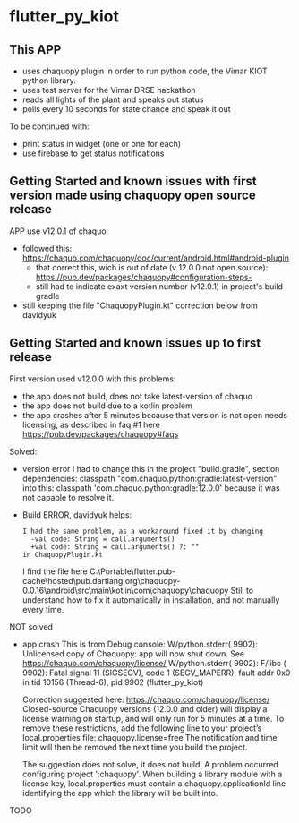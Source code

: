 # flutter_py_kiot

## This APP
* uses chaquopy plugin in order to run python code, the Vimar KIOT python library.
* uses test server for the Vimar DRSE hackathon
* reads all lights of the plant and speaks out status
* polls every 10 seconds for state chance and speak it out

To be continued with:
* print status in widget (one or one for each)
* use firebase to get status notifications

## Getting Started and known issues with first version made using chaquopy open source release
APP use v12.0.1 of chaquo:
* followed this: https://chaquo.com/chaquopy/doc/current/android.html#android-plugin
    * that correct this, wich is out of date (v 12.0.0 not open source): https://pub.dev/packages/chaquopy#configuration-steps-
    * still had to indicate exaxt version number (v12.0.1) in project's build gradle
* still keeping the file "ChaquopyPlugin.kt" correction below from davidyuk


## Getting Started and known issues up to first release
First version used v12.0.0 with this problems:
* the app does not build, does not take latest-version of chaquo
* the app does not build due to a kotlin problem
* the app crashes after 5 minutes because that version is not open needs licensing, as described in faq #1 here https://pub.dev/packages/chaquopy#faqs

Solved:
* version error
    I had to change this in the project "build.gradle", section dependencies:
        classpath "com.chaquo.python:gradle:latest-version"
    into this:
        classpath 'com.chaquo.python:gradle:12.0.0'
    because it was not capable to resolve it.
* Build ERROR, davidyuk helps:
    
      I had the same problem, as a workaround fixed it by changing
        -val code: String = call.arguments()
        +val code: String = call.arguments() ?: ""
      in ChaquopyPlugin.kt
    
    I find the file here C:\Portable\flutter\.pub-cache\hosted\pub.dartlang.org\chaquopy-0.0.16\android\src\main\kotlin\com\chaquopy\chaquopy
    Still to understand how to fix it automatically in installation, and not manually every time.

NOT solved
* app crash
    This is from Debug console:
        W/python.stderr( 9902): Unlicensed copy of Chaquopy: app will now shut down. See https://chaquo.com/chaquopy/license/
        W/python.stderr( 9902):
        F/libc    ( 9902): Fatal signal 11 (SIGSEGV), code 1 (SEGV_MAPERR), fault addr 0x0 in tid 10156 (Thread-6), pid 9902 (flutter_py_kiot)

    Correction suggested here: https://chaquo.com/chaquopy/license/
    Closed-source Chaquopy versions (12.0.0 and older) will display a license warning on startup, and will only run for 5 minutes at a time. To remove these restrictions, add the following line to your project’s local.properties file:
        chaquopy.license=free
    The notification and time limit will then be removed the next time you build the project.

    The suggestion does not solve, it does not build:
        A problem occurred configuring project ':chaquopy'.
        When building a library module with a license key, local.properties must contain a chaquopy.applicationId line identifying the app which the library will be built into.

TODO
